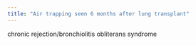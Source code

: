 ```yaml
---
title: "Air trapping seen 6 months after lung transplant"
---
```

chronic rejection/bronchiolitis obliterans syndrome

